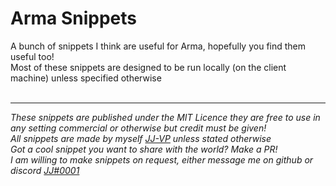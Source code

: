 # Arma Snippets
A bunch of snippets I think are useful for Arma, hopefully you find them useful too!<br>
Most of these snippets are designed to be run locally (on the client machine) unless specified otherwise
<br><br><hr>
*These snippets are published under the MIT Licence they are free to use in any setting commercial or otherwise but credit must be given!*<br>
*All snippets are made by myself [JJ-VP](https://github.com/JJ-VP) unless stated otherwise*<br>
*Got a cool snippet you want to share with the world? Make a PR!*<br>
*I am willing to make snippets on request, either message me on github or discord [ JJ#0001 ](https://discordapp.com/users/176721924448059402)*
